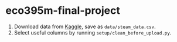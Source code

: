 # eco395m-final-project

1. Download data from [Kaggle](https://www.kaggle.com/datasets/nikatomashvili/steam-games-dataset), save as `data/steam_data.csv`.
2. Select useful columns by running `setup/clean_before_upload.py`.
